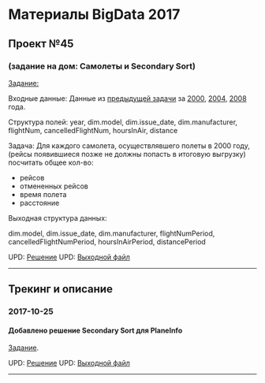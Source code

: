 # Материалы BigData 2017
## Проект №45
### (задание на дом: Самолеты и Secondary Sort)

[Задание:](./05/%D0%97%D0%B0%D0%B4%D0%B0%D0%BD%D0%B8%D0%B5.txt)

Входные данные: Данные из [предыдущей задачи](./04.md) за [2000](./05/in/2000.csv), [2004](./05/in/2004.csv), [2008](./05/in/2008.csv) года.

Структура полей: year, dim.model, dim.issue_date, dim.manufacturer, flightNum, cancelledFlightNum, hoursInAir, distance

Задача: Для каждого самолета, осуществлявшего полеты в 2000 году,(рейсы появившиеся позже не должны попасть в итоговую выгрузку) посчитать общее кол-во:
- рейсов
- отмененных рейсов
- время полета
- расстояние

Выходная структура данных:

dim.model, dim.issue_date, dim.manufacturer, flightNumPeriod, cancelledFlightNumPeriod, hoursInAirPeriod, distancePeriod

UPD: [Решение](./05/project)
UPD: [Выходной файл](./05/out/out.csv)

-------


## Трекинг и описание


### 2017-10-25
#### Добавлено решение Secondary Sort для PlaneInfo
[Задание](./05/%D0%97%D0%B0%D0%B4%D0%B0%D0%BD%D0%B8%D0%B5.txt).

UPD: [Решение](./05/project)
UPD: [Выходной файл](./05/out/out.csv)

-------